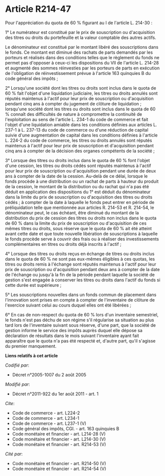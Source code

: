 # Article R214-47

Pour l'appréciation du quota de 60 % figurant au I de l'article L. 214-30 : 

1° Le numérateur est constitué par le prix de souscription ou d'acquisition des titres ou droits du portefeuille et la valeur
comptable des autres actifs. 

Le dénominateur est constitué par le montant libéré des souscriptions dans le fonds. Ce montant est diminué des rachats de
parts demandés par les porteurs et réalisés dans des conditions telles que le règlement du fonds ne permet pas d'opposer à
ceux-ci les dispositions du VII de l'article L. 214-28 et augmenté des sommes réinvesties par les porteurs de parts en
exécution de l'obligation de réinvestissement prévue à l'article 163 quinquies B du code général des impôts ; 

2° Lorsqu'une société dont les titres ou droits sont inclus dans le quota de 60 % fait l'objet d'une liquidation judiciaire,
les titres ou droits annulés sont réputés maintenus à l'actif pour leur prix de souscription ou d'acquisition pendant cinq
ans à compter du jugement de clôture de liquidation ; lorsqu'une société dont les titres ou droits sont inclus dans le quota
de 60 % connaît des difficultés de nature à compromettre la continuité de l'exploitation au sens de l'article L. 234-1 du
code de commerce et fait l'objet d'une liquidation amiable dans les conditions définies aux articles L. 237-1 à L. 237-13 du
code de commerce ou d'une réduction de capital suivie d'une augmentation de capital dans les conditions définies à l'article
L. 224-2 du code de commerce, les titres ou droits annulés sont réputés maintenus à l'actif pour leur prix de souscription et
d'acquisition pendant cinq ans à compter de la décision des organes compétents de la société ; 

3° Lorsque des titres ou droits inclus dans le quota de 60 % font l'objet d'une cession, les titres ou droits cédés sont
réputés maintenus à l'actif pour leur prix de souscription ou d'acquisition pendant une durée de deux ans à compter de la
date de la cession. Au-delà de ce délai, lorsque le fonds procède à une distribution ou un rachat de parts à hauteur du
produit de la cession, le montant de la distribution ou du rachat qui n'a pas été déduit en application des dispositions du
1° est déduit du dénominateur dans la limite du prix de souscription ou d'acquisition des titres ou droits cédés ; à compter
de la date à laquelle le fonds peut entrer en période de préliquidation telle que mentionnée aux articles R. 214-53 et R.
214-54, le dénominateur peut, le cas échéant, être diminué du montant de la distribution du prix de cession des titres ou
droits non inclus dans le quota de 60 % dans la limite du prix de souscription ou d'acquisition de ces mêmes titres ou
droits, sous réserve que le quota de 60 % ait été atteint avant cette date et que toute nouvelle libération de souscriptions
à laquelle le fonds procède serve à couvrir des frais ou à réaliser des investissements complémentaires en titres ou droits
déjà inscrits à l'actif ; 

4° Lorsque des titres ou droits reçus en échange de titres ou droits inclus dans le quota de 60 % ne sont pas eux-mêmes
éligibles à ces quotas, les titres ou droits remis à l'échange sont réputés maintenus à l'actif pour leur prix de
souscription ou d'acquisition pendant deux ans à compter de la date de l'échange ou jusqu'à la fin de la période pendant
laquelle la société de gestion s'est engagée à conserver les titres ou droits dans l'actif du fonds si cette durée est
supérieure ; 

5° Les souscriptions nouvelles dans un fonds commun de placement dans l'innovation sont prises en compte à compter de
l'inventaire de clôture de l'exercice suivant celui au cours duquel elles ont été libérées ; 

6° En cas de non-respect du quota de 60 % lors d'un inventaire semestriel, le fonds n'est pas déchu de son régime s'il
régularise sa situation au plus tard lors de l'inventaire suivant sous réserve, d'une part, que la société de gestion informe
le service des impôts auprès duquel elle dépose sa déclaration de résultats dans le mois suivant l'inventaire ayant fait
apparaître que le quota n'a pas été respecté et, d'autre part, qu'il s'agisse du premier manquement.

**Liens relatifs à cet article**

_Codifié par_:

  - Décret n°2005-1007 du 2 août 2005

_Modifié par_:

  - Décret n°2011-922 du 1er août 2011 - art. 1

_Cite_:

  - Code de commerce - art. L224-2
  - Code de commerce - art. L234-1
  - Code de commerce - art. L237-1 (V)
  - Code général des impôts, CGI. - art. 163 quinquies B
  - Code monétaire et financier - art. L214-28 (V)
  - Code monétaire et financier - art. L214-30 (V)
  - Code monétaire et financier - art. R214-53 (V)

_Cité par_:

  - Code monétaire et financier - art. R214-50 (V)
  - Code monétaire et financier - art. R214-54 (V)
